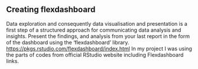 ## Creating flexdashboard
Data exploration and consequently data visualisation  and presentation is a first step  of a structured approach for communicating data  analysis and insights. Present the findings, and analysis from your last report in the form of the dashboard using the ‘flexdashboard’ library.
https://pkgs.rstudio.com/flexdashboard/index.html
In my project I was using the parts of codes from official RStudio website including Flexdashboard links.
